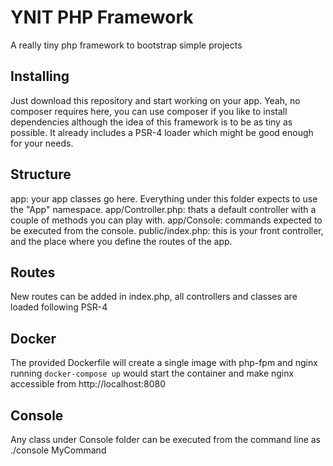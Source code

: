 # YNIT PHP Framework
A really tiny php framework to bootstrap simple projects

## Installing
Just download this repository and start working on your app.
Yeah, no composer requires here, you can use composer if you like to install dependencies although the idea of this framework is to be as tiny as possible. It already includes a PSR-4 loader which might be good enough for your needs.

## Structure
app: your app classes go here. Everything under this folder expects to use the "App" namespace.
app/Controller.php: thats a default controller with a couple of methods you can play with.
app/Console: commands expected to be executed from the console.
public/index.php: this is your front controller, and the place where you define the routes of the app.

## Routes
New routes can be added in index.php, all controllers and classes are loaded following PSR-4

## Docker
The provided Dockerfile will create a single image with php-fpm and nginx
running `docker-compose up` would start the container and make nginx accessible from http://localhost:8080

## Console
Any class under Console folder can be executed from the command line as ./console MyCommand
